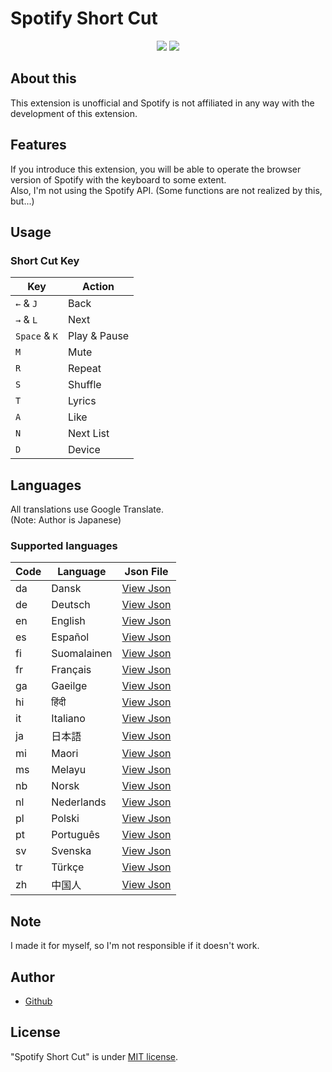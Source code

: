 # Spotify Short Cut

<p align="center">
<a href="https://github.com/yowashi-is-fish/SpotifyShortCut/releases/"><img src="https://badgen.net/github/release/yowashi-is-fish/SpotifyShortCut" /></a>
<a herf="https://github.com/yowashi-is-fish/SpotifyShortCut/blob/main/LICENSE"><img src="https://badgen.net/github/license/micromatch/micromatch" /></a>
<p>

## About this

This extension is unofficial and Spotify is not affiliated in any way with the development of this extension.

## Features

If you introduce this extension, you will be able to operate the browser version of Spotify with the keyboard to some extent.  
Also, I'm not using the Spotify API. (Some functions are not realized by this, but...)

## Usage

### Short Cut Key
| Key            | Action       |
| -------------- | ------------ |
| `←` & `J`      | Back         |
| `→` & `L`      | Next         |
| `Space` & `K`  | Play & Pause |
| `M`            | Mute         |
| `R`            | Repeat       |
| `S`            | Shuffle      |
| `T`            | Lyrics       |
| `A`            | Like         |
| `N`            | Next List    |
| `D`            | Device       |

## Languages

All translations use Google Translate.  
(Note: Author is Japanese)

### Supported languages

| Code | Language    | Json File                                                                                                      |
| ---- | ----------- | -------------------------------------------------------------------------------------------------------------- |
| da   | Dansk       | [View Json](https://github.com/yowashi-is-fish/SpotifyShortCut/blob/main/_locales/da/messages.json) |
| de   | Deutsch     | [View Json](https://github.com/yowashi-is-fish/SpotifyShortCut/blob/main/_locales/de/messages.json) |
| en   | English     | [View Json](https://github.com/yowashi-is-fish/SpotifyShortCut/blob/main/_locales/en/messages.json) |
| es   | Español     | [View Json](https://github.com/yowashi-is-fish/SpotifyShortCut/blob/main/_locales/es/messages.json) |
| fi   | Suomalainen | [View Json](https://github.com/yowashi-is-fish/SpotifyShortCut/blob/main/_locales/fi/messages.json) |
| fr   | Français    | [View Json](https://github.com/yowashi-is-fish/SpotifyShortCut/blob/main/_locales/fr/messages.json) |
| ga   | Gaeilge     | [View Json](https://github.com/yowashi-is-fish/SpotifyShortCut/blob/main/_locales/ga/messages.json) |
| hi   | हिंदी         | [View Json](https://github.com/yowashi-is-fish/SpotifyShortCut/blob/main/_locales/hi/messages.json) |
| it   | Italiano    | [View Json](https://github.com/yowashi-is-fish/SpotifyShortCut/blob/main/_locales/it/messages.json) |
| ja   | 日本語       | [View Json](https://github.com/yowashi-is-fish/SpotifyShortCut/blob/main/_locales/ja/messages.json) |
| mi   | Maori       | [View Json](https://github.com/yowashi-is-fish/SpotifyShortCut/blob/main/_locales/mi/messages.json) |
| ms   | Melayu      | [View Json](https://github.com/yowashi-is-fish/SpotifyShortCut/blob/main/_locales/ms/messages.json) |
| nb   | Norsk       | [View Json](https://github.com/yowashi-is-fish/SpotifyShortCut/blob/main/_locales/nb/messages.json) |
| nl   | Nederlands  | [View Json](https://github.com/yowashi-is-fish/SpotifyShortCut/blob/main/_locales/nl/messages.json) |
| pl   | Polski      | [View Json](https://github.com/yowashi-is-fish/SpotifyShortCut/blob/main/_locales/pl/messages.json) |
| pt   | Português   | [View Json](https://github.com/yowashi-is-fish/SpotifyShortCut/blob/main/_locales/pt/messages.json) |
| sv   | Svenska     | [View Json](https://github.com/yowashi-is-fish/SpotifyShortCut/blob/main/_locales/sv/messages.json) |
| tr   | Türkçe      | [View Json](https://github.com/yowashi-is-fish/SpotifyShortCut/blob/main/_locales/tr/messages.json) |
| zh   | 中国人       | [View Json](https://github.com/yowashi-is-fish/SpotifyShortCut/blob/main/_locales/zh/messages.json) |

## Note

I made it for myself, so I'm not responsible if it doesn't work.

## Author

* [Github](https://github.com/yowashi-is-fish/)

## License

"Spotify Short Cut" is under [MIT license](https://en.wikipedia.org/wiki/MIT_License).

